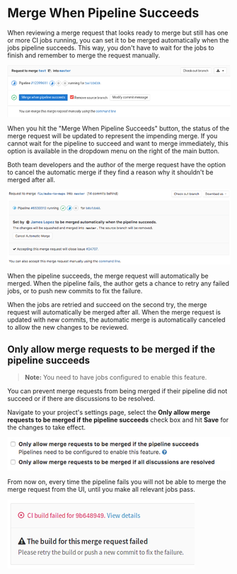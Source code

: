# Merge When Pipeline Succeeds

When reviewing a merge request that looks ready to merge but still has one or
more CI jobs running, you can set it to be merged automatically when the
jobs pipeline succeeds. This way, you don't have to wait for the jobs to
finish and remember to merge the request manually.

![Enable](img/merge_when_pipeline_succeeds_enable.png)

When you hit the "Merge When Pipeline Succeeds" button, the status of the merge
request will be updated to represent the impending merge. If you cannot wait
for the pipeline to succeed and want to merge immediately, this option is
available in the dropdown menu on the right of the main button.

Both team developers and the author of the merge request have the option to
cancel the automatic merge if they find a reason why it shouldn't be merged
after all.

![Status](img/merge_when_pipeline_succeeds_status.png)

When the pipeline succeeds, the merge request will automatically be merged.
When the pipeline fails, the author gets a chance to retry any failed jobs,
or to push new commits to fix the failure.

When the jobs are retried and succeed on the second try, the merge request
will automatically be merged after all. When the merge request is updated with
new commits, the automatic merge is automatically canceled to allow the new
changes to be reviewed.

## Only allow merge requests to be merged if the pipeline succeeds

> **Note:**
You need to have jobs configured to enable this feature.

You can prevent merge requests from being merged if their pipeline did not succeed
or if there are discussions to be resolved.

Navigate to your project's settings page, select the
**Only allow merge requests to be merged if the pipeline succeeds** check box and
hit **Save** for the changes to take effect.

![Only allow merge if pipeline succeeds settings](img/merge_when_pipeline_succeeds_only_if_succeeds_settings.png)

From now on, every time the pipeline fails you will not be able to merge the
merge request from the UI, until you make all relevant jobs pass.

![Only allow merge if pipeline succeeds message](img/merge_when_pipeline_succeeds_only_if_succeeds_msg.png)

